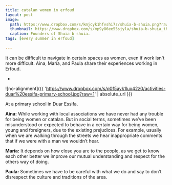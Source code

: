 ```yaml
---
title: catalan women in erfoud
layout: post
image:
  path: https://www.dropbox.com/s/kmjcyk1hfvshi7z/shuia-b-shuia.png?raw=1
  thumbnail: https://www.dropbox.com/s/mp9y86ee55sjyla/shuia-b-shuia_thumbnail.png?raw=1
  caption: Founders of Shuia b shuia.
tags: [every summer in erfoud]
    
---
```


It can be difficult to navigate in certain spaces as women, even if work isn't more difficult. Aina, María, and Paula share their experiences working in Erfoud. 

<!--more-->

-

![no-alignment]({{ 'https://www.dropbox.com/s/q0f5ayk1lux42z0/activities-duar%20essifa-primary-school.jpg?raw=1' | absolute_url }})
  <figcaption>At a primary school in Duar Essifa.</figcaption>

**Aina:** While working with local associations we have never had any trouble for being women or catalan. But in social terms, sometimes we’ve been misunderstood or expected to behave in a certain way for being women, young and foreigners, due to the existing prejudices. For example, usually when we are walking through the streets we hear inappropriate comments that if we were with a man we wouldn’t hear.

**María:** It depends on how close you are to the people, as we get to know each other better we improve our mutual understanding and respect for the others way of doing.

**Paula:** Sometimes we have to be careful with what we do and say to don’t disrespect the culture and traditions of the area.
